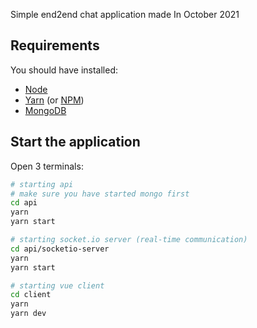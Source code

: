 Simple end2end chat application made In October 2021


## Requirements
You should have installed:
  - [Node](https://nodejs.org/it/download/)
  - [Yarn](https://yarnpkg.com/) (or [NPM](https://docs.npmjs.com/cli/))
  - [MongoDB](https://www.mongodb.com/)

## Start the application
Open 3 terminals:
```sh
# starting api
# make sure you have started mongo first
cd api
yarn
yarn start

# starting socket.io server (real-time communication)
cd api/socketio-server
yarn
yarn start

# starting vue client
cd client
yarn
yarn dev
```
